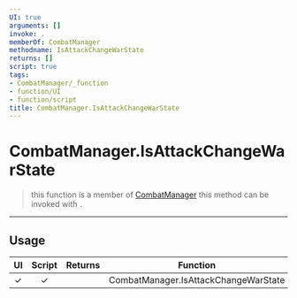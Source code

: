 ```yaml
---
UI: true
arguments: []
invoke: .
memberOf: CombatManager
methodname: IsAttackChangeWarState
returns: []
script: true
tags:
- CombatManager/_function
- function/UI
- function/script
title: CombatManager.IsAttackChangeWarState
---
```

# CombatManager.IsAttackChangeWarState
> this function is a member of [CombatManager](civ-6/lua/CombatManager.md)
> this method can be invoked with `.`
-----
## Usage
|  UI | Script | Returns | Function | Arguments |
|:---:|:------:|-------:|:--------:|:---------|
|✓|✓||CombatManager.IsAttackChangeWarState||
